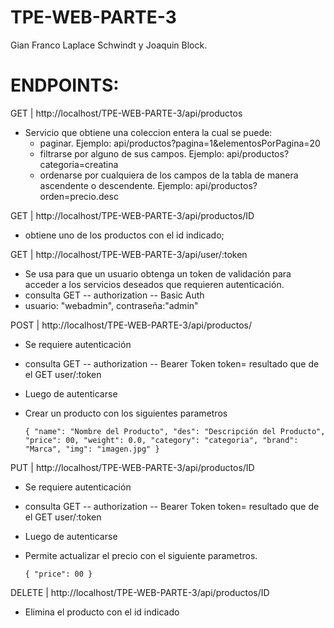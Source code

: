 # TPE-WEB-PARTE-3
Gian Franco Laplace Schwindt y Joaquin Block.

# ENDPOINTS:
GET  | http://localhost/TPE-WEB-PARTE-3/api/productos 

  - Servicio que obtiene una coleccion entera la cual se puede:
    - paginar.
        Ejemplo: api/productos?pagina=1&elementosPorPagina=20
    - filtrarse por alguno de sus campos.
        Ejemplo: api/productos?categoria=creatina
    - ordenarse por cualquiera de los campos de la tabla de manera ascendente o descendente.
        Ejemplo: api/productos?orden=precio.desc

GET | http://localhost/TPE-WEB-PARTE-3/api/productos/ID

  - obtiene uno de los productos con el id indicado;

GET | http://localhost/TPE-WEB-PARTE-3/api/user/:token

  - Se usa para que un usuario obtenga un token de validación  para acceder a los servicios deseados que requieren autenticación.
  - consulta GET -- authorization -- Basic Auth
  - usuario: "webadmin", contraseña:"admin"

POST  | http://localhost/TPE-WEB-PARTE-3/api/productos/
  
  - Se requiere autenticación
  - consulta GET -- authorization -- Bearer Token  token= resultado que de el GET user/:token
  - Luego de autenticarse
  - Crear un producto con los siguientes parametros

     `{
      "name": "Nombre del Producto",
      "des": "Descripción del Producto",
      "price": 00,
      "weight": 0.0,
      "category": "categoria",
      "brand": "Marca",
      "img": "imagen.jpg"
      }`
  
PUT | http://localhost/TPE-WEB-PARTE-3/api/productos/ID

  - Se requiere autenticación
  - consulta GET -- authorization -- Bearer Token  token= resultado que de el GET user/:token
  - Luego de autenticarse
  - Permite actualizar el precio con el siguiente parametros.
    
    `{
      "price": 00
    }`
  
DELETE | http://localhost/TPE-WEB-PARTE-3/api/productos/ID

  - Elimina el producto con el id indicado

